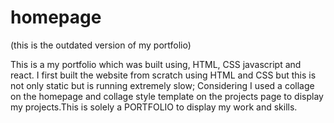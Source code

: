 # homepage

(this is the outdated version of my portfolio)


This is a my portfolio which was built using, HTML, CSS javascript and react. I first built the website from scratch using HTML
and CSS but this is not only static but is running extremely slow; Considering I used a collage on the homepage and 
collage style template on the projects page to display my projects.This is solely a PORTFOLIO to display my work and skills.
